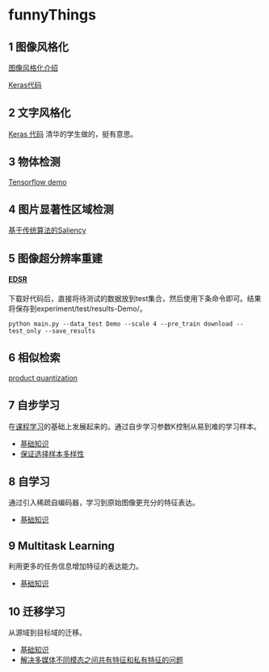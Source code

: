 # funnyThings
## 1 图像风格化
[图像风格化介绍](https://www.jiqizhixin.com/articles/2018-05-15-5)

[Keras代码](https://github.com/keras-team/keras/blob/master/examples/neural_style_transfer.py)

## 2 文字风格化
[Keras 代码](https://github.com/yuweiming70/Style_Migration_For_Artistic_Font_With_CNN) 清华的学生做的，挺有意思。

## 3 物体检测
[Tensorflow demo](https://github.com/tensorflow/models/blob/master/research/object_detection/object_detection_tutorial.ipynb)

## 4 图片显著性区域检测
[基于传统算法的Saliency](https://github.com/yhenon/pyimgsaliency)

## 5 图像超分辨率重建

#### [EDSR](https://github.com/thstkdgus35/EDSR-PyTorch)
下载好代码后，直接将待测试的数据放到test集合，然后使用下条命令即可。结果将保存到experiment/test/results-Demo/。
```
python main.py --data_test Demo --scale 4 --pre_train download --test_only --save_results
```

## 6 相似检索
[product quantization](http://vividfree.github.io/%E6%9C%BA%E5%99%A8%E5%AD%A6%E4%B9%A0/2017/08/05/understanding-product-quantization)

## 7 自步学习
在[课程学习](https://blog.csdn.net/weixin_37805505/article/details/79144854)的基础上发展起来的。通过自步学习参数K控制从易到难的学习样本。<br>
* [基础知识](https://blog.csdn.net/Bear_Kai/article/details/77771127)
* [保证选择样本多样性](http://www.hanlongfei.com/%E6%9C%BA%E5%99%A8%E5%AD%A6%E4%B9%A0/2017/07/28/spld/)

## 8 自学习
通过引入稀疏自编码器，学习到原始图像更充分的特征表达。
* [基础知识](https://blog.csdn.net/jiede1/article/details/76769248)

## 9 Multitask Learning
利用更多的任务信息增加特征的表达能力。
* [基础知识](https://mp.weixin.qq.com/s?__biz=MzIxNDgzNDg3NQ==&mid=2247483961&idx=1&sn=cf3fe6aafd40e87fac1c2689497fec96&chksm=97a0c9eda0d740fb5c673e010912582394597458b4d0f98c1832e5188bdedcce4abcdd20f19f&scene=21#wechat_redirect)

## 10 迁移学习
从源域到目标域的迁移。
* [基础知识](https://zhuanlan.zhihu.com/p/47991650)
* [解决多媒体不同模态之间共有特征和私有特征的问题](https://zhuanlan.zhihu.com/p/49479734)
